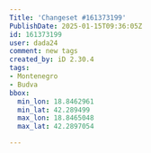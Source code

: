 ```yaml
---
Title: 'Changeset #161373199'
PublishDate: 2025-01-15T09:36:05Z
id: 161373199
user: dada24
comment: new tags
created_by: iD 2.30.4
tags:
- Montenegro
- Budva
bbox:
  min_lon: 18.8462961
  min_lat: 42.289499
  max_lon: 18.8465048
  max_lat: 42.2897054

---
```

